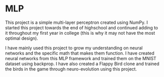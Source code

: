 # MLP
This project is a simple multi-layer perceptron created using NumPy. I started this project towards the end of highschool and continued adding to it throughout my first year in college (this is why it may not have the most optimal design).

I have mainly used this project to grow my understanding on neural networks and the specific math that makes them function. I have created neural networks from this MLP framework and trained them on the MNIST dataset using backprop. I have also created a Flappy Bird clone and trained the birds in the game through neuro-evolution using this project.
